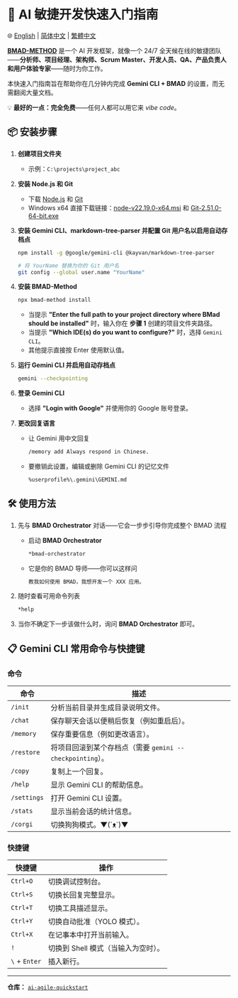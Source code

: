 # 🚀 AI 敏捷开发快速入门指南

🌐 [English](README.md) | [简体中文](README.zh-CN.md) | [繁體中文](README.zh-TW.md)

**[BMAD-METHOD](https://github.com/bmad-code-org/BMAD-METHOD)** 是一个 AI 开发框架，就像一个 24/7 全天候在线的敏捷团队——**分析师、项目经理、架构师、Scrum Master、开发人员、QA、产品负责人和用户体验专家**——随时为你工作。

本快速入门指南旨在帮助你在几分钟内完成 **Gemini CLI + BMAD** 的设置，而无需翻阅大量文档。

💡 **最好的一点：完全免费**——任何人都可以用它来 *vibe code*。

## 📦 安装步骤

1. **创建项目文件夹**  
   - 示例：`C:\projects\project_abc`

2. **安装 Node.js 和 Git**  
   - 下载 [Node.js](https://nodejs.org/) 和 [Git](https://git-scm.com/)
   - Windows x64 直接下载链接：[node-v22.19.0-x64.msi](https://nodejs.org/dist/v22.19.0/node-v22.19.0-x64.msi) 和 [Git-2.51.0-64-bit.exe](https://github.com/git-for-windows/git/releases/download/v2.51.0.windows.1/Git-2.51.0-64-bit.exe)

3. **安装 Gemini CLI、markdown-tree-parser 并配置 Git 用户名以启用自动存档点**  
   ```bash
   npm install -g @google/gemini-cli @kayvan/markdown-tree-parser
   
   # 将 YourName 替换为你的 Git 用户名
   git config --global user.name "YourName"
   ```

4. **安装 BMAD-Method**  
   ```bash
   npx bmad-method install
   ```
   - 当提示 **"Enter the full path to your project directory where BMad should be installed"** 时，输入你在 **步骤 1** 创建的项目文件夹路径。
   - 当提示 **"Which IDE(s) do you want to configure?"** 时，选择 `Gemini CLI`。
   - 其他提示直接按 Enter 使用默认值。

5. **运行 Gemini CLI 并启用自动存档点**  
   ```bash
   gemini --checkpointing
   ```

6. **登录 Gemini CLI**  
   - 选择 **"Login with Google"** 并使用你的 Google 账号登录。

7. **更改回复语言**  
   - 让 Gemini 用中文回复
      ```bash
      /memory add Always respond in Chinese.
      ```
   - 要撤销此设置，编辑或删除 Gemini CLI 的记忆文件
      ```bash
      %userprofile%\.gemini\GEMINI.md
      ```

## 🛠 使用方法

1. 先与 **BMAD Orchestrator** 对话——它会一步步引导你完成整个 BMAD 流程  
   - 启动 **BMAD Orchestrator**
      ```bash
      *bmad-orchestrator
      ```

   - 它是你的 BMAD 导师——你可以这样问  
      ```bash
      教我如何使用 BMAD，我想开发一个 XXX 应用。
      ```

2. 随时查看可用命令列表  
   ```bash
   *help
   ```

3. 当你不确定下一步该做什么时，询问 **BMAD Orchestrator** 即可。

## 📋 Gemini CLI 常用命令与快捷键

### **命令**
| 命令 | 描述 |
|------|------|
| `/init` | 分析当前目录并生成目录说明文件。 |
| `/chat` | 保存聊天会话以便稍后恢复（例如重启后）。 |
| `/memory` | 保存重要信息（例如更改语言）。 |
| `/restore` | 将项目回滚到某个存档点（需要 `gemini --checkpointing`）。 |
| `/copy` | 复制上一个回复。 |
| `/help` | 显示 Gemini CLI 的帮助信息。 |
| `/settings` | 打开 Gemini CLI 设置。 |
| `/stats` | 显示当前会话的统计信息。 |
| `/corgi` | 切换狗狗模式。▼(´ᴥ`)▼ |

### **快捷键**
| 快捷键 | 操作 |
|--------|------|
| `Ctrl+O` | 切换调试控制台。 |
| `Ctrl+S` | 切换长回复完整显示。 |
| `Ctrl+T` | 切换工具描述显示。 |
| `Ctrl+Y` | 切换自动批准（YOLO 模式）。 |
| `Ctrl+X` | 在记事本中打开当前输入。 |
| `!` | 切换到 Shell 模式（当输入为空时）。 |
| `\` + `Enter` | 插入新行。 |

---

**仓库：** [`ai-agile-quickstart`](https://github.com/TheJYU/ai-agile-quickstart)  
